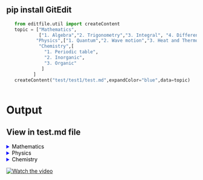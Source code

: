 


## pip install GitEdit


 ```python
    from editfile.util import createContent
    topic = ["Mathematics",
             ["1. Algebra","2. Trigonometry","3. Integral", "4. Differentiation","5. Propability"],
            "Physics",["1. Quantum","2. Wave motion","3. Heat and Thermodynamics","4. Optics","5. Semiconductor"],
             "Chemistry",[
               "1. Periodic table",
               "2. Inorganic",
               "3. Organic"
              ]
           ]
    createContent("test/test1/test.md",expandColor="blue",data=topic)
       


 ```

# Output

##  View in test.md file


<details style="color:blue;"><summary style="color:blue;"><span style="color:black;">Mathematics</span></summary><ul><details style="color:blue;"><summary style="color:blue;"><span style="color:black;">1. Algebra</span></summary></details><details style="color:blue;"><summary style="color:blue;"><span style="color:black;">2. Trigonometry</span></summary></details><details style="color:blue;"><summary style="color:blue;"><span style="color:black;">3. Integral</span></summary></details><details style="color:blue;"><summary style="color:blue;"><span style="color:black;">4. Differentiation</span></summary></details><details style="color:blue;"><summary style="color:blue;"><span style="color:black;">5. Propability</span></summary></details></details></ul><details style="color:blue;"><summary style="color:blue;"><span style="color:black;">Physics</span></summary><ul><details style="color:blue;"><summary style="color:blue;"><span style="color:black;">1. Quantum</span></summary></details><details style="color:blue;"><summary style="color:blue;"><span style="color:black;">2. Wave motion</span></summary></details><details style="color:blue;"><summary style="color:blue;"><span style="color:black;">3. Heat and Thermodynamics</span></summary></details><details style="color:blue;"><summary style="color:blue;"><span style="color:black;">4. Optics</span></summary></details><details style="color:blue;"><summary style="color:blue;"><span style="color:black;">5. Semiconductor</span></summary></details></details></ul><details style="color:blue;"><summary style="color:blue;"><span style="color:black;">Chemistry</span></summary><ul><details style="color:blue;"><summary style="color:blue;"><span style="color:black;">1. Periodic table</span></summary></details><details style="color:blue;"><summary style="color:blue;"><span style="color:black;">2. Inorganic</span></summary></details><details style="color:blue;"><summary style="color:blue;"><span style="color:black;">3. Organic</span></summary></details></details></ul>


[![Watch the video](https://img.youtube.com/vi/y-oH7KRYbCM/hqdefault.jpg)](https://www.youtube.com/watch?v=y-oH7KRYbCM)

